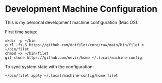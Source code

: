 # Development Machine Configuration

This is my personal development machine configuration (Mac OS).

First time setup:

    mkdir -p ~/bin
    curl -fsLS https://github.com/dotfilet/core/raw/main/bin/filet > ~/bin/filet
    chmod +x ~/bin/filet
    git clone https://github.com/nevir/home ~/.local/machine-config

To sync system state with the configuration:
    
    ~/bin/filet apply ~/.local/machine-config/home.filet
